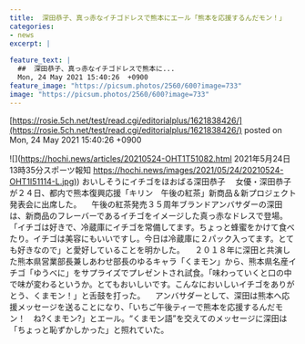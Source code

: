```yaml
---
title:  深田恭子、真っ赤なイチゴドレスで熊本にエール「熊本を応援するんだモン！」  
categories:
- news
excerpt: |
  
feature_text: |
  ##  深田恭子、真っ赤なイチゴドレスで熊本に...
  Mon, 24 May 2021 15:40:26  +0900
feature_image: "https://picsum.photos/2560/600?image=733"
image: "https://picsum.photos/2560/600?image=733"
---
```


[https://rosie.5ch.net/test/read.cgi/editorialplus/1621838426/](https://rosie.5ch.net/test/read.cgi/editorialplus/1621838426/)
posted on Mon, 24 May 2021 15:40:26  +0900

<!--more-->

![](https://hochi.news/articles/20210524-OHT1T51082.html 2021年5月24日 13時35分スポーツ報知 [https://hochi.news/images/2021/05/24/20210524-OHT1I51114-L.jpg)](https://hochi.news/images/2021/05/24/20210524-OHT1I51114-L.jpg)) おいしそうにイチゴをほおばる深田恭子 　女優・深田恭子が２４日、都内で熊本復興応援「キリン　午後の紅茶」新商品＆新プロジェクト発表会に出席した。 　午後の紅茶発売３５周年ブランドアンバサダーの深田は、新商品のフレーバーであるイチゴをイメージした真っ赤なドレスで登場。「イチゴは好きで、冷蔵庫にイチゴを常備してます。ちょっと蜂蜜をかけて食べたり。イチゴは美容にもいいですし。今日は冷蔵庫に２パック入ってます。とても好きなので」と愛好していることを明かした。 　２０１８年に深田と共演した熊本県営業部長兼しあわせ部長のゆるキャラ「くまモン」から、熊本県名産イチゴ「ゆうべに」をサプライズでプレゼントされ試食。「味わっていくと口の中で味が変わるというか。とてもおいしいです。こんなにおいしいイチゴをありがとう、くまモン！」と舌鼓を打った。 　アンバサダーとして、深田は熊本へ応援メッセージを送ることになり、「いちご午後ティーで熊本を応援するんだモン！　ね?くまモン?」とエール。“くまモン語”を交えてのメッセージに深田は「ちょっと恥ずかしかった」と照れていた。
